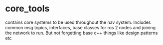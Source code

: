# core_tools
contains core systems to be used throughout the nav system. Includes common msg topics, interfaces, base classes for ros 2 nodes and joining the network to run. But not forgetting base c++ things like design patterns etc
